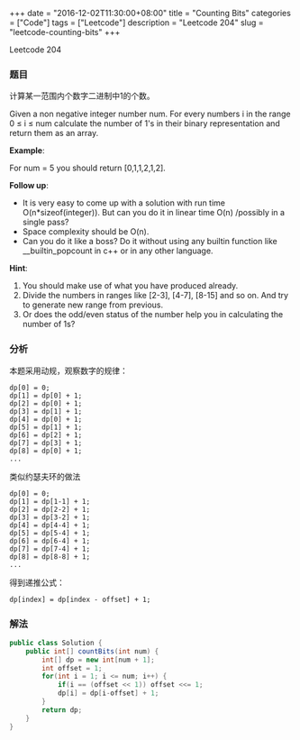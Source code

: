 +++
date = "2016-12-02T11:30:00+08:00"
title = "Counting Bits"
categories = ["Code"]
tags = ["Leetcode"]
description = "Leetcode 204"
slug = "leetcode-counting-bits"
+++


Leetcode 204

### 题目

计算某一范围内个数字二进制中1的个数。

Given a non negative integer number num. For every numbers i in the range 0 ≤ i ≤ num calculate the number of 1's in their binary representation and return them as an array.

__Example__:

For num = 5 you should return [0,1,1,2,1,2].

__Follow up__:

* It is very easy to come up with a solution with run time O(n*sizeof(integer)). But can you do it in linear time O(n) /possibly in a single pass?
* Space complexity should be O(n).
* Can you do it like a boss? Do it without using any builtin function like __builtin_popcount in c++ or in any other language.

__Hint__:

1. You should make use of what you have produced already.
2. Divide the numbers in ranges like [2-3], [4-7], [8-15] and so on. And try to generate new range from previous.
3. Or does the odd/even status of the number help you in calculating the number of 1s?

### 分析

本题采用动规，观察数字的规律：

```
dp[0] = 0;
dp[1] = dp[0] + 1;
dp[2] = dp[0] + 1;
dp[3] = dp[1] + 1;
dp[4] = dp[0] + 1;
dp[5] = dp[1] + 1;
dp[6] = dp[2] + 1;
dp[7] = dp[3] + 1;
dp[8] = dp[0] + 1;
...
```

类似约瑟夫环的做法

```
dp[0] = 0;
dp[1] = dp[1-1] + 1;
dp[2] = dp[2-2] + 1;
dp[3] = dp[3-2] + 1;
dp[4] = dp[4-4] + 1;
dp[5] = dp[5-4] + 1;
dp[6] = dp[6-4] + 1;
dp[7] = dp[7-4] + 1;
dp[8] = dp[8-8] + 1;
...
```

得到递推公式：

```
dp[index] = dp[index - offset] + 1;
```

### 解法

```java
public class Solution {
    public int[] countBits(int num) {
        int[] dp = new int[num + 1];
        int offset = 1;
        for(int i = 1; i <= num; i++) {
            if(i == (offset << 1)) offset <<= 1;
            dp[i] = dp[i-offset] + 1;
        }
        return dp;
    }
}
```